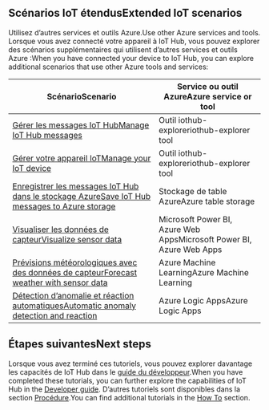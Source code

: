 ## <a name="extended-iot-scenarios"></a><span data-ttu-id="8344b-101">Scénarios IoT étendus</span><span class="sxs-lookup"><span data-stu-id="8344b-101">Extended IoT scenarios</span></span>

<span data-ttu-id="8344b-102">Utilisez d’autres services et outils Azure.</span><span class="sxs-lookup"><span data-stu-id="8344b-102">Use other Azure services and tools.</span></span> <span data-ttu-id="8344b-103">Lorsque vous avez connecté votre appareil à IoT Hub, vous pouvez explorer des scénarios supplémentaires qui utilisent d’autres services et outils Azure :</span><span class="sxs-lookup"><span data-stu-id="8344b-103">When you have connected your device to IoT Hub, you can explore additional scenarios that use other Azure tools and services:</span></span>

| <span data-ttu-id="8344b-104">Scénario</span><span class="sxs-lookup"><span data-stu-id="8344b-104">Scenario</span></span>                                                   | <span data-ttu-id="8344b-105">Service ou outil Azure</span><span class="sxs-lookup"><span data-stu-id="8344b-105">Azure service or tool</span></span>              |
|----------------------------------------------------------- |------------------------------------|
| <span data-ttu-id="8344b-106">[Gérer les messages IoT Hub][Mg_IoT_Hub_Msg]</span><span class="sxs-lookup"><span data-stu-id="8344b-106">[Manage IoT Hub messages][Mg_IoT_Hub_Msg]</span></span>                  | <span data-ttu-id="8344b-107">Outil iothub-explorer</span><span class="sxs-lookup"><span data-stu-id="8344b-107">iothub-explorer tool</span></span>               |
| <span data-ttu-id="8344b-108">[Gérer votre appareil IoT][Mg_IoT_Dv]</span><span class="sxs-lookup"><span data-stu-id="8344b-108">[Manage your IoT device][Mg_IoT_Dv]</span></span>                        | <span data-ttu-id="8344b-109">Outil iothub-explorer</span><span class="sxs-lookup"><span data-stu-id="8344b-109">iothub-explorer tool</span></span>               |
| <span data-ttu-id="8344b-110">[Enregistrer les messages IoT Hub dans le stockage Azure][Sv_IoT_Msg_Stor]</span><span class="sxs-lookup"><span data-stu-id="8344b-110">[Save IoT Hub messages to Azure storage][Sv_IoT_Msg_Stor]</span></span>  | <span data-ttu-id="8344b-111">Stockage de table Azure</span><span class="sxs-lookup"><span data-stu-id="8344b-111">Azure table storage</span></span>                |
| <span data-ttu-id="8344b-112">[Visualiser les données de capteur][Vis_Data]</span><span class="sxs-lookup"><span data-stu-id="8344b-112">[Visualize sensor data][Vis_Data]</span></span>                          | <span data-ttu-id="8344b-113">Microsoft Power BI, Azure Web Apps</span><span class="sxs-lookup"><span data-stu-id="8344b-113">Microsoft Power BI, Azure Web Apps</span></span> |
| <span data-ttu-id="8344b-114">[Prévisions météorologiques avec des données de capteur][Weather_Forecast]</span><span class="sxs-lookup"><span data-stu-id="8344b-114">[Forecast weather with sensor data][Weather_Forecast]</span></span>      | <span data-ttu-id="8344b-115">Azure Machine Learning</span><span class="sxs-lookup"><span data-stu-id="8344b-115">Azure Machine Learning</span></span>             |
| <span data-ttu-id="8344b-116">[Détection d’anomalie et réaction automatiques][Anomaly_Detect]</span><span class="sxs-lookup"><span data-stu-id="8344b-116">[Automatic anomaly detection and reaction][Anomaly_Detect]</span></span> | <span data-ttu-id="8344b-117">Azure Logic Apps</span><span class="sxs-lookup"><span data-stu-id="8344b-117">Azure Logic Apps</span></span>                   |

## <a name="next-steps"></a><span data-ttu-id="8344b-118">Étapes suivantes</span><span class="sxs-lookup"><span data-stu-id="8344b-118">Next steps</span></span>

<span data-ttu-id="8344b-119">Lorsque vous avez terminé ces tutoriels, vous pouvez explorer davantage les capacités de IoT Hub dans le [guide du développeur][lnk-dev-guide].</span><span class="sxs-lookup"><span data-stu-id="8344b-119">When you have completed these tutorials, you can further explore the capabilities of IoT Hub in the [Developer guide][lnk-dev-guide].</span></span> <span data-ttu-id="8344b-120">D’autres tutoriels sont disponibles dans la section [Procédure][lnk-how-to].</span><span class="sxs-lookup"><span data-stu-id="8344b-120">You can find additional tutorials in the [How To][lnk-how-to] section.</span></span>


[Mg_IoT_Hub_Msg]: ../articles/iot-hub/iot-hub-explorer-cloud-device-messaging.md
[Mg_IoT_Dv]: ../articles/iot-hub/iot-hub-device-management-iothub-explorer.md
[Sv_IoT_Msg_Stor]: ../articles/iot-hub/iot-hub-store-data-in-azure-table-storage.md
[Vis_Data]: ../articles/iot-hub/iot-hub-live-data-visualization-in-power-bi.md
[Weather_Forecast]: ../articles/iot-hub/iot-hub-weather-forecast-machine-learning.md
[Anomaly_Detect]: ../articles/iot-hub/iot-hub-monitoring-notifications-with-azure-logic-apps.md
[lnk-dev-guide]: ../articles/iot-hub/iot-hub-devguide.md
[lnk-how-to]: ../articles/iot-hub/iot-hub-how-to.md
